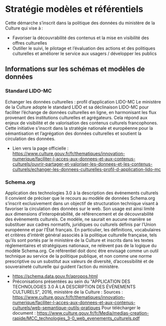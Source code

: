 ﻿# Stratégie modèles et référentiels 

Cette démarche s’inscrit dans la politique des données du ministère de la Culture qui vise à :  

* Favoriser la découvrabilité des contenus et la mise en visibilité des offres culturelles 
* Outiller le suivi, le pilotage et l’évaluation des actions et des politiques culturelles et améliorer le service aux usagers / développer les publics

## Informations sur les schémas et modèles de données

### Standard LIDO-MC
Echanger les données culturelles : profil d’application LIDO-MC
Le ministère de la Culture adopte le standard LIDO et sa déclinaison LIDO-MC pour faciliter l’échange de données culturelles en ligne, en harmonisant les flux provenant des institutions culturelles et agrégateurs. Cela répond aux enjeux de visibilité et de valorisation des contenus culturels francophones. Cette initiative s'inscrit dans la stratégie nationale et européenne pour la sémantisation et l’agrégation des données culturelles et soutient la circulation des données.

* Lien vers la page officielle : https://www.culture.gouv.fr/fr/thematiques/innovation-numerique/faciliter-l-acces-aux-donnees-et-aux-contenus-culturels/ouvrir-partager-et-valoriser-les-donnees-et-les-contenus-culturels/echanger-les-donnees-culturelles-profil-d-application-lido-mc

### Schema.org
Application des technologies 3.0 à la description des événements culturels
Il convient de préciser que le recours au modèle de données Schema.org s’inscrit exclusivement dans un objectif de structuration technique visant à favoriser la circulation des données sur le web. Son usage est ainsi limité aux dimensions d’interopérabilité, de référencement et de découvrabilité des évènements culturels. Ce modèle, ne saurait en aucune manière se substituer aux cadres normatifs, juridiques ou culturels définis par l’Union européenne et par l’État français. En particulier, les définitions, vocabulaires et critères d’intérêt général associés à la politique culturelle française, tels qu’ils sont portés par le ministère de la Culture et inscrits dans les textes réglementaires et stratégiques nationaux, ne relèvent pas de la logique du modèle Schema.org. Ce référentiel doit donc être envisagé comme un outil technique au service de la politique publique, et non comme une norme prescriptive ou un substitut aux valeurs de diversité, d’accessibilité et de souveraineté culturelle qui guident l’action du ministère. 

* https://schema.data.gouv.fr/apropos.html
* Préconisations présentées au sein du "APPLICATION DES TECHNOLOGIES 3.0 À LA DESCRIPTION DES ÉVÉNEMENTS CULTURELS", 2016, ministère de la Culture : 
Sources : 
https://www.culture.gouv.fr/fr/thematiques/innovation-numerique/faciliter-l-acces-aux-donnees-et-aux-contenus-culturels/web-semantique-outils-pratiques
Pour télécharger le document : https://www.culture.gouv.fr/fr/Media/medias-creation-rapide/MCC_technologies_3-0_web_evenements_culturels.pdf
